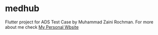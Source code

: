 # medhub

Flutter project for ADS Test Case by Muhammad Zaini Rochman. For more about me check [My Personal Wbsite](https://zainirochman.vercel.app/)